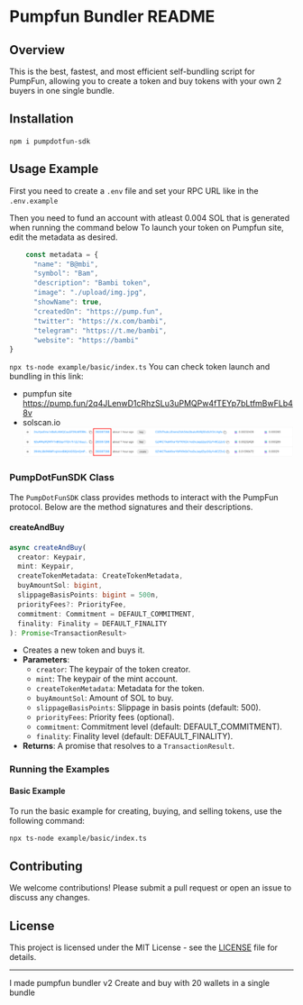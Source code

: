 # Pumpfun Bundler README

## Overview

This is the best, fastest, and most efficient self-bundling script for PumpFun, allowing you to create a token and buy tokens with your own 2 buyers in one single bundle.

## Installation

`
npm i pumpdotfun-sdk
`

## Usage Example

First you need to create a `.env` file and set your RPC URL like in the `.env.example`

Then you need to fund an account with atleast 0.004 SOL that is generated when running the command below
To launch your token on Pumpfun site, edit the metadata as desired.
```typescript
    const metadata = {
      "name": "B@mbi",
      "symbol": "Bam",
      "description": "Bambi token",
      "image": "./upload/img.jpg",
      "showName": true,
      "createdOn": "https://pump.fun",
      "twitter": "https://x.com/bambi",
      "telegram": "https://t.me/bambi",
      "website": "https://bambi"
}
```
`
npx ts-node example/basic/index.ts
`
You can check token launch and bundling in this link:
  - pumpfun site
    https://pump.fun/2q4JLenwD1cRhzSLu3uPMQPw4fTEYp7bLtfmBwFLb48v
  - solscan.io
    ![alt text](image.png)

### PumpDotFunSDK Class

The `PumpDotFunSDK` class provides methods to interact with the PumpFun protocol. Below are the method signatures and their descriptions.


#### createAndBuy

```typescript
async createAndBuy(
  creator: Keypair,
  mint: Keypair,
  createTokenMetadata: CreateTokenMetadata,
  buyAmountSol: bigint,
  slippageBasisPoints: bigint = 500n,
  priorityFees?: PriorityFee,
  commitment: Commitment = DEFAULT_COMMITMENT,
  finality: Finality = DEFAULT_FINALITY
): Promise<TransactionResult>
```

- Creates a new token and buys it.
- **Parameters**:
  - `creator`: The keypair of the token creator.
  - `mint`: The keypair of the mint account.
  - `createTokenMetadata`: Metadata for the token.
  - `buyAmountSol`: Amount of SOL to buy.
  - `slippageBasisPoints`: Slippage in basis points (default: 500).
  - `priorityFees`: Priority fees (optional).
  - `commitment`: Commitment level (default: DEFAULT_COMMITMENT).
  - `finality`: Finality level (default: DEFAULT_FINALITY).
- **Returns**: A promise that resolves to a `TransactionResult`.

### Running the Examples

#### Basic Example

To run the basic example for creating, buying, and selling tokens, use the following command:

```bash
npx ts-node example/basic/index.ts
```

## Contributing

We welcome contributions! Please submit a pull request or open an issue to discuss any changes.

## License

This project is licensed under the MIT License - see the [LICENSE](LICENSE) file for details.

---

I made pumpfun bundler v2 
Create and buy with 20 wallets in a single bundle
